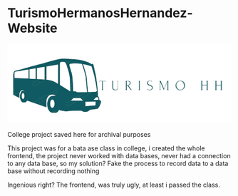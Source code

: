 # TurismoHermanosHernandez-Website


![THH Logo](assets/images/LOGOfinal.png)


College project saved here for archival purposes

This project was for a bata ase class in college, i created the whole frontend, the project never worked with data bases, never had a connection to any data base, so my solution? Fake the process to record data to a data base without recording nothing

Ingenious right? The frontend, was truly ugly, at least i passed the class.